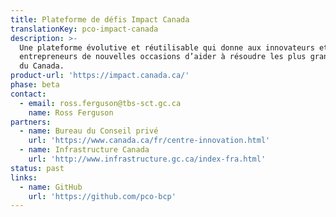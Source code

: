 ```yaml
---
title: Plateforme de défis Impact Canada
translationKey: pco-impact-canada
description: >-
  Une plateforme évolutive et réutilisable qui donne aux innovateurs et aux
  entrepreneurs de nouvelles occasions d’aider à résoudre les plus grands défis
  du Canada.
product-url: 'https://impact.canada.ca/'
phase: beta
contact:
  - email: ross.ferguson@tbs-sct.gc.ca
    name: Ross Ferguson
partners:
  - name: Bureau du Conseil privé
    url: 'https://www.canada.ca/fr/centre-innovation.html'
  - name: Infrastructure Canada
    url: 'http://www.infrastructure.gc.ca/index-fra.html'
status: past
links:
  - name: GitHub
    url: 'https://github.com/pco-bcp'
---
```


